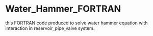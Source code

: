 # Water_Hammer_FORTRAN
this FORTRAN code produced to solve water hammer equation with interaction in reservoir_pipe_valve system.
